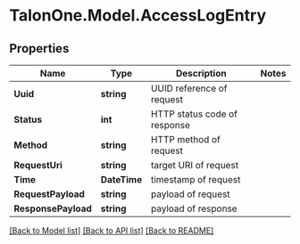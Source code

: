 
# TalonOne.Model.AccessLogEntry

## Properties

Name | Type | Description | Notes
------------ | ------------- | ------------- | -------------
**Uuid** | **string** | UUID reference of request | 
**Status** | **int** | HTTP status code of response | 
**Method** | **string** | HTTP method of request | 
**RequestUri** | **string** | target URI of request | 
**Time** | **DateTime** | timestamp of request | 
**RequestPayload** | **string** | payload of request | 
**ResponsePayload** | **string** | payload of response | 

[[Back to Model list]](../README.md#documentation-for-models)
[[Back to API list]](../README.md#documentation-for-api-endpoints)
[[Back to README]](../README.md)

